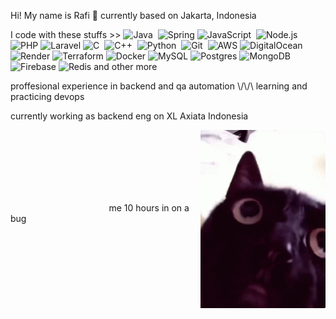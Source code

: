 Hi! My name is Rafi 🔺 currently based on Jakarta, Indonesia

I code with these stuffs >> ![Java](https://img.shields.io/badge/-Java-05122A?style=flat&logo=Java&logoColor=FFA518)&nbsp;
![Spring](https://img.shields.io/badge/spring-05122A.svg?style=flat&logo=spring&logoColor=white)
![JavaScript](https://img.shields.io/badge/-JavaScript-05122A?style=flat&logo=javascript)&nbsp;
![Node.js](https://img.shields.io/badge/-Node.js-05122A?style=flat&logo=node.js)&nbsp;
![PHP](https://img.shields.io/badge/php-05122A.svg?style=flat&logo=php&logoColor=white)
![Laravel](https://img.shields.io/badge/laravel-05122A.svg?style=flat&logo=laravel&logoColor=white)
![C](https://img.shields.io/badge/-C-05122A?style=flat&logo=C&logoColor=A8B9CC)&nbsp;
![C++](https://img.shields.io/badge/-C++-05122A?style=flat&logo=C%2B%2B&logoColor=00599C)&nbsp;
![Python](https://img.shields.io/badge/-Python-05122A?style=flat&logo=python)&nbsp;
![Git](https://img.shields.io/badge/-Git-05122A?style=flat&logo=git)&nbsp;
![AWS](https://img.shields.io/badge/AWS-05122A.svg?style=flat&logo=amazon-aws&logoColor=white)
![DigitalOcean](https://img.shields.io/badge/DigitalOcean-05122A.svg?style=flat&logo=digitalOcean&logoColor=white)
![Render](https://img.shields.io/badge/Render-05122A.svg?style=flat&logo=render&logoColor=white)
![Terraform](https://img.shields.io/badge/terraform-05122A.svg?style=flat&logo=terraform&logoColor=white)
![Docker](https://img.shields.io/badge/docker-05122A.svg?style=flat&logo=docker&logoColor=white)
![MySQL](https://img.shields.io/badge/mysql-05122A.svg?style=flat&logo=mysql&logoColor=white)
![Postgres](https://img.shields.io/badge/postgres-05122A.svg?style=flat&logo=postgresql&logoColor=white)
![MongoDB](https://img.shields.io/badge/MongoDB-05122A.svg?style=flat&logo=mongodb&logoColor=white)
![Firebase](https://img.shields.io/badge/Firebase-05122A?style=flat&logo=Firebase&logoColor=white)
![Redis](https://img.shields.io/badge/redis-05122A.svg?style=flat&logo=redis&logoColor=white) and other more 

proffesional experience in backend and qa automation \\/\\/\\ learning and practicing devops

currently working as backend eng on XL Axiata Indonesia

<img align='right' src='https://github.com/segi3/segi3/blob/main/iminbigpain.gif' width='200'>

<br/>
<br/>
<br/>
<br/>
<br/>

&nbsp; &nbsp; &nbsp; &nbsp; &nbsp; &nbsp; &nbsp; &nbsp; &nbsp; &nbsp; &nbsp; &nbsp; &nbsp; &nbsp; &nbsp; &nbsp; &nbsp; &nbsp; &nbsp; &nbsp; &nbsp; &nbsp; &nbsp; &nbsp; &nbsp; &nbsp; &nbsp; &nbsp; &nbsp; &nbsp; &nbsp; &nbsp; &nbsp; &nbsp; &nbsp; &nbsp; &nbsp; &nbsp; &nbsp; &nbsp; &nbsp; &nbsp; &nbsp; &nbsp; &nbsp; &nbsp; &nbsp; &nbsp; &nbsp; &nbsp; &nbsp; &nbsp; &nbsp; &nbsp; &nbsp; &nbsp; &nbsp; &nbsp; &nbsp; me 10 hours in on a bug 
